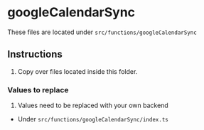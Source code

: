 # googleCalendarSync

These files are located under `src/functions/googleCalendarSync`

## Instructions

1. Copy over files located inside this folder.

### Values to replace

1. Values need to be replaced with your own backend

- Under `src/functions/googleCalendarSync/index.ts`

